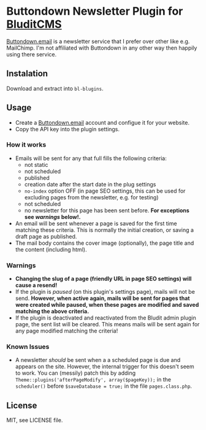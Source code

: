 # Buttondown Newsletter Plugin for [BluditCMS](www.blufit.com)

[Buttondown.email](https://buttondown.email/) is a newsletter service that I prefer over other like e.g. MailChimp.
I'm not affiliated with Buttondown in any other way then happily using there service.

## Instalation

Download and extract into `bl-blugins`.

## Usage

- Create a [Buttondown.email](https://buttondown.email/) account and configue it for your website.
- Copy the API key into the plugin settings.

### How it works

- Emails will be sent for any that full fills the following criteria:
  - not static
  - not scheduled
  - published
  - creation date after the start date in the plug settings
  - `no-index` option OFF (in page SEO settings, this can be used for excluding pages from the newsletter, e.g. for testing)
  - not scheduled
  - no newsletter for this page has been sent before. **For exceptions see _warnings_ below!.**
- An email will be sent whenever a page is saved for the first time matching these criteria. This is normally the initial creation, or saving a draft page as published.
- The mail body contains the cover image (optionally), the page title and the content (including html).

### Warnings

- **Changing the slug of a page (friendly URL in page SEO settings) will cause a resend!**
- If the plugin is _paused_ (on this plugin's settings page), mails will not be send. **However, when active again, mails will be sent for pages that were created while paused, when these pages are modified and saved matching the above criteria.**
- If the plugin is deactivated and reactivated from the Bludit admin plugin page, the sent list will be cleared. This means mails will be sent again for any page modified matching the criteria!

### Known Issues

- A newsletter _should_ be sent when a a scheduled page is due and appears on the site. However, the internal trigger for this doesn't seem to work. You can (messily) patch this by adding `Theme::plugins('afterPageModify', array($pageKey));` in the `scheduler()` before `$saveDatabase = true;` in the file `pages.class.php`.

## License

MIT, see LICENSE file.
